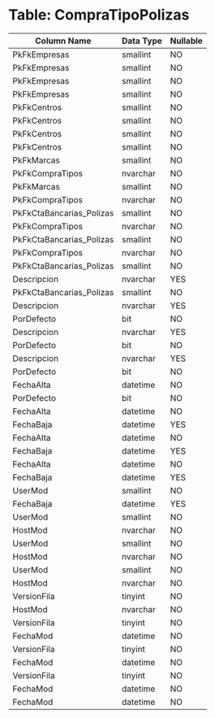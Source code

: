 # Table: CompraTipoPolizas

| Column Name | Data Type | Nullable |
|-------------|-----------|----------|
| PkFkEmpresas | smallint | NO |
| PkFkEmpresas | smallint | NO |
| PkFkEmpresas | smallint | NO |
| PkFkEmpresas | smallint | NO |
| PkFkCentros | smallint | NO |
| PkFkCentros | smallint | NO |
| PkFkCentros | smallint | NO |
| PkFkCentros | smallint | NO |
| PkFkMarcas | smallint | NO |
| PkFkCompraTipos | nvarchar | NO |
| PkFkMarcas | smallint | NO |
| PkFkCompraTipos | nvarchar | NO |
| PkFkCtaBancarias_Polizas | smallint | NO |
| PkFkCompraTipos | nvarchar | NO |
| PkFkCtaBancarias_Polizas | smallint | NO |
| PkFkCompraTipos | nvarchar | NO |
| PkFkCtaBancarias_Polizas | smallint | NO |
| Descripcion | nvarchar | YES |
| PkFkCtaBancarias_Polizas | smallint | NO |
| Descripcion | nvarchar | YES |
| PorDefecto | bit | NO |
| Descripcion | nvarchar | YES |
| PorDefecto | bit | NO |
| Descripcion | nvarchar | YES |
| PorDefecto | bit | NO |
| FechaAlta | datetime | NO |
| PorDefecto | bit | NO |
| FechaAlta | datetime | NO |
| FechaBaja | datetime | YES |
| FechaAlta | datetime | NO |
| FechaBaja | datetime | YES |
| FechaAlta | datetime | NO |
| FechaBaja | datetime | YES |
| UserMod | smallint | NO |
| FechaBaja | datetime | YES |
| UserMod | smallint | NO |
| HostMod | nvarchar | NO |
| UserMod | smallint | NO |
| HostMod | nvarchar | NO |
| UserMod | smallint | NO |
| HostMod | nvarchar | NO |
| VersionFila | tinyint | NO |
| HostMod | nvarchar | NO |
| VersionFila | tinyint | NO |
| FechaMod | datetime | NO |
| VersionFila | tinyint | NO |
| FechaMod | datetime | NO |
| VersionFila | tinyint | NO |
| FechaMod | datetime | NO |
| FechaMod | datetime | NO |
